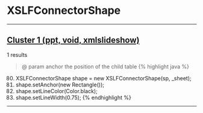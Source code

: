 # XSLFConnectorShape

***

## [Cluster 1 (ppt, void, xmlslideshow)](./1)
1 results
> @ param anchor the position of the child table 
{% highlight java %}
80. XSLFConnectorShape shape = new XSLFConnectorShape(sp, _sheet);
81. shape.setAnchor(new Rectangle());
82. shape.setLineColor(Color.black);
83. shape.setLineWidth(0.75);
{% endhighlight %}

***

